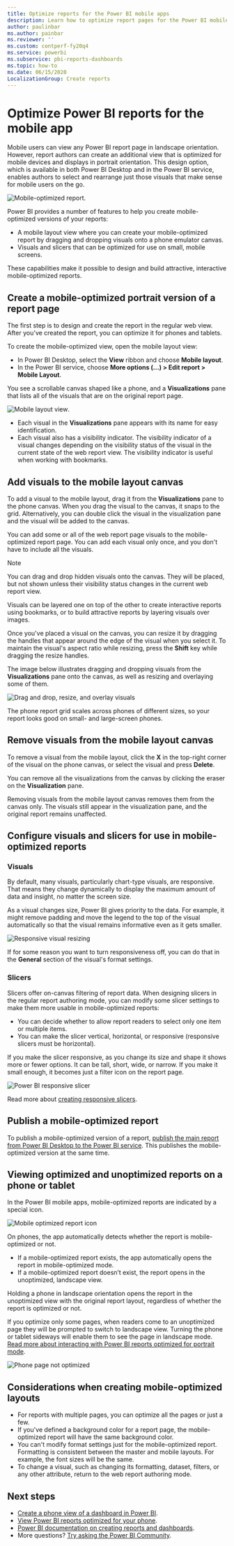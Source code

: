 ```yaml
---
title: Optimize reports for the Power BI mobile apps
description: Learn how to optimize report pages for the Power BI mobile apps by creating a portrait version of the report specifically for phones and tablets.
author: paulinbar
ms.author: painbar
ms.reviewer: ''
ms.custom: contperf-fy20q4
ms.service: powerbi
ms.subservice: pbi-reports-dashboards
ms.topic: how-to
ms.date: 06/15/2020
LocalizationGroup: Create reports
---
```

# Optimize Power BI reports for the mobile app
Mobile users can view any Power BI report page in landscape orientation. However, report authors can create an additional view that is optimized for mobile devices and displays in portrait orientation. This design option, which is available in both Power BI Desktop and in the Power BI service, enables authors to select and rearrange just those visuals that make sense for mobile users on the go.

![Mobile-optimized report](media/desktop-create-phone-report/desktop-mobile-optimized-report.png).

Power BI provides a number of features to help you create mobile-optimized versions of your reports:
* A mobile layout view where you can create your mobile-optimized report by dragging and dropping visuals onto a phone emulator canvas.
* Visuals and slicers that can be optimized for use on small, mobile screens.

These capabilities make it possible to design and build attractive, interactive mobile-optimized reports.

## Create a mobile-optimized portrait version of a report page

The first step is to design and create the report in the regular web view. After you've created the report, you can optimize it for phones and tablets.

To create the mobile-optimized view, open the mobile layout view:
   * In Power BI Desktop, select the **View** ribbon and choose **Mobile layout**.
   * In the Power BI service, choose **More options (...) > Edit report > Mobile Layout**.

   You see a scrollable canvas shaped like a phone, and a **Visualizations** pane that lists all of the visuals that are on the original report page.

   ![Mobile layout view](media/desktop-create-phone-report/desktop-mobile-layout.png).

* Each visual in the **Visualizations** pane appears with its name for easy identification.
* Each visual also has a visibility indicator. The visibility indicator of a visual changes depending on the visibility status of the visual in the current state of the web report view. The visibility indicator is useful when working with bookmarks.

## Add visuals to the mobile layout canvas
To add a visual to the mobile layout, drag it from the **Visualizations** pane to the phone canvas. When you drag the visual to the canvas, it snaps to the grid. Alternatively, you can double click the visual in the visualization pane and the visual will be added to the canvas.

You can add some or all of the web report page visuals to the mobile-optimized report page. You can add each visual only once, and you don't have to include all the visuals.

>[!NOTE]
> You can drag and drop hidden visuals onto the canvas. They will be placed, but not shown unless their visibility status changes in the current web report view.

Visuals can be layered one on top of the other to create interactive reports using bookmarks, or to build attractive reports by layering visuals over images.

Once you've placed a visual on the canvas, you can resize it by dragging the handles that appear around the edge of the visual when you select it. To maintain the visual's aspect ratio while resizing, press the **Shift** key while dragging the resize handles.

The image below illustrates dragging and dropping visuals from the **Visualizations** pane onto the canvas, as well as resizing and overlaying some of them.

   ![Drag and drop, resize, and overlay visuals](media/desktop-create-phone-report/desktop-mobile-layout-overlay-resize.gif)

The phone report grid scales across phones of different sizes, so your report looks good on small- and large-screen phones.

## Remove visuals from the mobile layout canvas
To remove a visual from the mobile layout, click the **X** in the top-right corner of the visual on the phone canvas, or select the visual and press **Delete**.

You can remove all the visualizations from the canvas by clicking the eraser on the **Visualization** pane.

Removing visuals from the mobile layout canvas removes them from the canvas only. The visuals still appear in the visualization pane, and the original report remains unaffected.

## Configure visuals and slicers for use in mobile-optimized reports

### Visuals

By default, many visuals, particularly chart-type visuals, are responsive.  That means they change dynamically to display the maximum amount of data and insight, no matter the screen size.

As a visual changes size, Power BI gives priority to the data. For example, it might remove padding and move the legend to the top of the visual automatically so that the visual remains informative even as it gets smaller.

![Responsive visual resizing](media/desktop-create-phone-report/desktop-mobile-layout-responsive-visual.gif)
 
If for some reason you want to turn responsiveness off, you can do that in the **General** section of the visual's format settings.

### Slicers

Slicers offer on-canvas filtering of report data. When designing slicers in the regular report authoring mode, you can modify some slicer settings to make them more usable in mobile-optimized reports:
* You can decide whether to allow report readers to select only one item or multiple items.
* You can make the slicer vertical, horizontal, or responsive (responsive slicers must be horizontal).

If you make the slicer responsive, as you change its size and shape it shows more or fewer options. It can be tall, short, wide, or narrow. If you make it small enough, it becomes just a filter icon on the report page.

![Power BI responsive slicer](media/desktop-create-phone-report/desktop-create-phone-report-8.gif)
 
Read more about [creating responsive slicers](power-bi-slicer-filter-responsive.md).

## Publish a mobile-optimized report
To publish a mobile-optimized version of a report, [publish the main report from Power BI Desktop to the Power BI service](desktop-upload-desktop-files.md). This publishes the mobile-optimized version at the same time.

## Viewing optimized and unoptimized reports on a phone or tablet

In the Power BI mobile apps, mobile-optimized reports are indicated by a special icon.

![Mobile optimized report icon](media/desktop-create-phone-report/desktop-create-phone-report-optimized-icon.png)

On phones, the app automatically detects whether the report is mobile-optimized or not.
* If a mobile-optimized report exists, the app automatically opens the report in mobile-optimized mode.
* If a mobile-optimized report doesn’t exist, the report opens in the unoptimized, landscape view.

Holding a phone in landscape orientation opens the report in the unoptimized view with the original report layout, regardless of whether the report is optimized or not.

If you optimize only some pages, when readers come to an unoptimized page they will be prompted to switch to landscape view. Turning the phone or tablet sideways will enable them to see the page in landscape mode. [Read more about interacting with Power BI reports optimized for portrait mode](../consumer/mobile/mobile-apps-view-phone-report.md).

![Phone page not optimized](media/desktop-create-phone-report/desktop-create-phone-report-9.png)

## Considerations when creating mobile-optimized layouts
* For reports with multiple pages, you can optimize all the pages or just a few.
* If you've defined a background color for a report page, the mobile-optimized report will have the same background color.
* You can't modify format settings just for the mobile-optimized report. Formatting is consistent between the master and mobile layouts. For example, the font sizes will be the same.
* To change a visual, such as changing its formatting, dataset, filters, or any other attribute, return to the web report authoring mode.

## Next steps
* [Create a phone view of a dashboard in Power BI](service-create-dashboard-mobile-phone-view.md).
* [View Power BI reports optimized for your phone](../consumer/mobile/mobile-apps-view-phone-report.md).
* [Power BI documentation on creating reports and dashboards](./index.yml).
* More questions? [Try asking the Power BI Community](https://community.powerbi.com/).